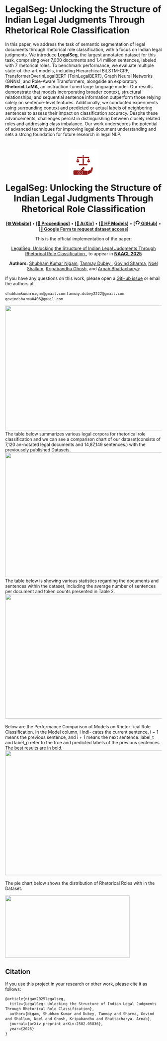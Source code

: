 # LegalSeg: Unlocking the Structure of Indian Legal Judgments Through Rhetorical Role Classification
In this paper, we address the task of semantic segmentation of legal documents through rhetorical role classification, with a focus on Indian legal judgments. We introduce **LegalSeg**, the largest annotated dataset for this task, comprising over 7,000 documents and 1.4 million sentences, labeled with 7 rhetorical roles. To benchmark performance, we evaluate multiple state-of-the-art models, including Hierarchical BiLSTM-CRF, TransformerOverInLegalBERT (ToInLegalBERT), Graph Neural Networks (GNNs), and Role-Aware Transformers, alongside an exploratory **RhetoricLLaMA**, an instruction-tuned large language model. Our results demonstrate that models incorporating broader context, structural relationships, and sequential sentence information outperform those relying solely on sentence-level features. Additionally, we conducted experiments using surrounding context and predicted or actual labels of neighboring sentences to assess their impact on classification accuracy. Despite these advancements, challenges persist in distinguishing between closely related roles and addressing class imbalance. Our work underscores the potential of advanced techniques for improving legal document understanding and sets a strong foundation for future research in legal NLP.

<h1 align="center">
<img src="images/L-NLP_Logo_Transparent.png" width="100" alt="L-NLP" />
<br>
LegalSeg: Unlocking the Structure of Indian Legal Judgments Through Rhetorical Role Classification
</h1>


<p align="center">
  <a href="https://huggingface.co/L-NLProc"><b>[🌐 Website]</b></a> •
  <a href=><b>[📜 Proceedings]</b></a> •
  <a href="https://arxiv.org/abs/2502.05836"><b>[📜 ArXiv]</b></a> •
  <a href="https://huggingface.co/collections/L-NLProc/legalseg-models-67b8b42b5e1b74491fec8345"><b>[🤗 HF Models]</b></a> •
  <a href="https://github.com/ShubhamKumarNigam/LegalSeg"><b>[<img src="images/icons8-github-16.png" alt="Github" /> GitHub]</b></a> •
  <a href="https://forms.gle/PaUDZNgVi78R4WLK7"><b>[📝 Google Form to request dataset access]</b></a> 
</p>

<p align="center">
  This is the official implementation of the paper:
</p>
<p align="center">
  <a href="https://arxiv.org/abs/2502.05836">LegalSeg: Unlocking the Structure of Indian Legal Judgments Through Rhetorical Role Classification
</a>, to appear in <strong> <a href="https://2025.naacl.org/">NAACL 2025</a> </strong>
   
</p>
<p align="center">
 <b>Authors:</b> <a href="https://sites.google.com/view/shubhamkumarnigam">Shubham Kumar Nigam</a>, <a href="https://www.linkedin.com/in/tanmay-dubey-6062a3205/">Tanmay Dubey </a>, <a href="https://www.linkedin.com/in/govind-sharma-0374251b2/">Govind Sharma</a>, <a href="https://www.linkedin.com/in/noelshallum/">Noel Shallum</a>, <a href="https://sites.google.com/view/kripabandhughosh-homepage/home">Kripabandhu Ghosh</a>, and <a href="https://www.cse.iitk.ac.in/users/arnabb/">Arnab Bhattacharya</a>:
</p>

If you have any questions on this work, please open a [GitHub issue](https://github.com/ShubhamKumarNigam/LegalSeg/issues) or email the authors at

```shubhamkumarnigam@gmail.com``` ```tanmay.dubey2222@gmail.com``` ```govindsharma0406@gmail.com```

<img src="images/Example_diagram.jpg" width ="900" height="400" />
The table below summarizes various legal corpora for rhetorical role classification and we can see a comparison chart of our dataset(consists of 7,120 an-notated legal documents and 14,87,149 sentences.) with the previousely published Datasets.

<img src="images/dataset_comparison.png" width ="800" height="400" />
The table below is showing various statistics regarding the documents and sentences within the dataset, including the average number of sentences per document and token counts presented in Table 2.
<img src="images/dataset_statistics.png" width ="650" height="400" />

Below are the Performance Comparison of Models on Rhetor-
ical Role Classification. In the Model column, i indi-
cates the current sentence, i − 1 means the previous
sentence, and i + 1 means the next sentence. label_t
and label_p refer to the true and predicted labels of the
previous sentences. The best results are in bold.
<img src="images/models_comparison.png" width ="800" height="400" />



The pie chart below shows the distribution of Rhetorical Roles with in the Dataset.

<img src="images/LegalSeg_pie_chart.png" width ="400" height="200" />

## Citation
If you use this project in your research or other work, please cite it as follows:
```
@article{nigam2025legalseg,
  title={LegalSeg: Unlocking the Structure of Indian Legal Judgments Through Rhetorical Role Classification},
  author={Nigam, Shubham Kumar and Dubey, Tanmay and Sharma, Govind and Shallum, Noel and Ghosh, Kripabandhu and Bhattacharya, Arnab},
  journal={arXiv preprint arXiv:2502.05836},
  year={2025}
}

